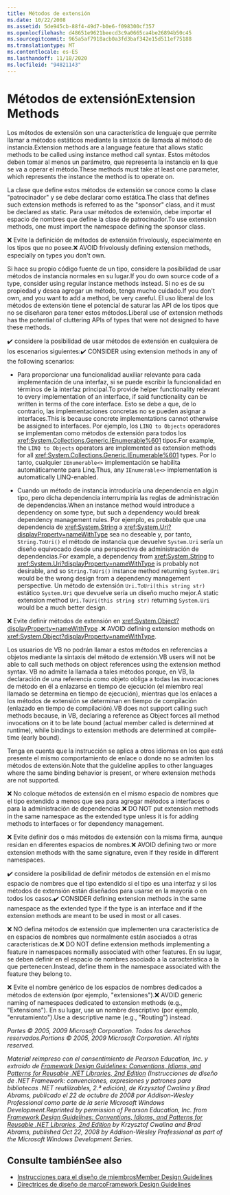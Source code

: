 ```yaml
---
title: Métodos de extensión
ms.date: 10/22/2008
ms.assetid: 5de945cb-88f4-49d7-b0e6-f098300cf357
ms.openlocfilehash: d48651e9621beecd3c9a0665ca4be26894b50c45
ms.sourcegitcommit: 965a5af7918acb0a3fd3baf342e15d511ef75188
ms.translationtype: MT
ms.contentlocale: es-ES
ms.lasthandoff: 11/18/2020
ms.locfileid: "94821143"
---
```

# <a name="extension-methods"></a><span data-ttu-id="a9f14-102">Métodos de extensión</span><span class="sxs-lookup"><span data-stu-id="a9f14-102">Extension Methods</span></span>
<span data-ttu-id="a9f14-103">Los métodos de extensión son una característica de lenguaje que permite llamar a métodos estáticos mediante la sintaxis de llamada al método de instancia.</span><span class="sxs-lookup"><span data-stu-id="a9f14-103">Extension methods are a language feature that allows static methods to be called using instance method call syntax.</span></span> <span data-ttu-id="a9f14-104">Estos métodos deben tomar al menos un parámetro, que representa la instancia en la que se va a operar el método.</span><span class="sxs-lookup"><span data-stu-id="a9f14-104">These methods must take at least one parameter, which represents the instance the method is to operate on.</span></span>

 <span data-ttu-id="a9f14-105">La clase que define estos métodos de extensión se conoce como la clase "patrocinador" y se debe declarar como estática.</span><span class="sxs-lookup"><span data-stu-id="a9f14-105">The class that defines such extension methods is referred to as the "sponsor" class, and it must be declared as static.</span></span> <span data-ttu-id="a9f14-106">Para usar métodos de extensión, debe importar el espacio de nombres que define la clase de patrocinador.</span><span class="sxs-lookup"><span data-stu-id="a9f14-106">To use extension methods, one must import the namespace defining the sponsor class.</span></span>

 <span data-ttu-id="a9f14-107">❌ Evite la definición de métodos de extensión frivolously, especialmente en los tipos que no posee.</span><span class="sxs-lookup"><span data-stu-id="a9f14-107">❌ AVOID frivolously defining extension methods, especially on types you don't own.</span></span>

 <span data-ttu-id="a9f14-108">Si hace su propio código fuente de un tipo, considere la posibilidad de usar métodos de instancia normales en su lugar.</span><span class="sxs-lookup"><span data-stu-id="a9f14-108">If you do own source code of a type, consider using regular instance methods instead.</span></span> <span data-ttu-id="a9f14-109">Si no es de su propiedad y desea agregar un método, tenga mucho cuidado.</span><span class="sxs-lookup"><span data-stu-id="a9f14-109">If you don't own, and you want to add a method, be very careful.</span></span> <span data-ttu-id="a9f14-110">El uso liberal de los métodos de extensión tiene el potencial de saturar las API de los tipos que no se diseñaron para tener estos métodos.</span><span class="sxs-lookup"><span data-stu-id="a9f14-110">Liberal use of extension methods has the potential of cluttering APIs of types that were not designed to have these methods.</span></span>

 <span data-ttu-id="a9f14-111">✔️ considere la posibilidad de usar métodos de extensión en cualquiera de los escenarios siguientes:</span><span class="sxs-lookup"><span data-stu-id="a9f14-111">✔️ CONSIDER using extension methods in any of the following scenarios:</span></span>

- <span data-ttu-id="a9f14-112">Para proporcionar una funcionalidad auxiliar relevante para cada implementación de una interfaz, si se puede escribir la funcionalidad en términos de la interfaz principal.</span><span class="sxs-lookup"><span data-stu-id="a9f14-112">To provide helper functionality relevant to every implementation of an interface, if said functionality can be written in terms of the core interface.</span></span> <span data-ttu-id="a9f14-113">Esto se debe a que, de lo contrario, las implementaciones concretas no se pueden asignar a interfaces.</span><span class="sxs-lookup"><span data-stu-id="a9f14-113">This is because concrete implementations cannot otherwise be assigned to interfaces.</span></span> <span data-ttu-id="a9f14-114">Por ejemplo, los `LINQ to Objects` operadores se implementan como métodos de extensión para todos los <xref:System.Collections.Generic.IEnumerable%601> tipos.</span><span class="sxs-lookup"><span data-stu-id="a9f14-114">For example, the `LINQ to Objects` operators are implemented as extension methods for all <xref:System.Collections.Generic.IEnumerable%601> types.</span></span> <span data-ttu-id="a9f14-115">Por lo tanto, cualquier `IEnumerable<>` implementación se habilita automáticamente para Linq.</span><span class="sxs-lookup"><span data-stu-id="a9f14-115">Thus, any `IEnumerable<>` implementation is automatically LINQ-enabled.</span></span>

- <span data-ttu-id="a9f14-116">Cuando un método de instancia introduciría una dependencia en algún tipo, pero dicha dependencia interrumpiría las reglas de administración de dependencias.</span><span class="sxs-lookup"><span data-stu-id="a9f14-116">When an instance method would introduce a dependency on some type, but such a dependency would break dependency management rules.</span></span> <span data-ttu-id="a9f14-117">Por ejemplo, es probable que una dependencia de <xref:System.String> a <xref:System.Uri?displayProperty=nameWithType> sea no deseable y, por tanto, `String.ToUri()` el método de instancia que devuelve `System.Uri` sería un diseño equivocado desde una perspectiva de administración de dependencias.</span><span class="sxs-lookup"><span data-stu-id="a9f14-117">For example, a dependency from <xref:System.String> to <xref:System.Uri?displayProperty=nameWithType> is probably not desirable, and so `String.ToUri()` instance method returning `System.Uri` would be the wrong design from a dependency management perspective.</span></span> <span data-ttu-id="a9f14-118">Un método de extensión `Uri.ToUri(this string str)` estático `System.Uri` que devuelve sería un diseño mucho mejor.</span><span class="sxs-lookup"><span data-stu-id="a9f14-118">A static extension method `Uri.ToUri(this string str)` returning `System.Uri` would be a much better design.</span></span>

 <span data-ttu-id="a9f14-119">❌ Evite definir métodos de extensión en <xref:System.Object?displayProperty=nameWithType> .</span><span class="sxs-lookup"><span data-stu-id="a9f14-119">❌ AVOID defining extension methods on <xref:System.Object?displayProperty=nameWithType>.</span></span>

 <span data-ttu-id="a9f14-120">Los usuarios de VB no podrán llamar a estos métodos en referencias a objetos mediante la sintaxis del método de extensión.</span><span class="sxs-lookup"><span data-stu-id="a9f14-120">VB users will not be able to call such methods on object references using the extension method syntax.</span></span> <span data-ttu-id="a9f14-121">VB no admite la llamada a tales métodos porque, en VB, la declaración de una referencia como objeto obliga a todas las invocaciones de método en él a enlazarse en tiempo de ejecución (el miembro real llamado se determina en tiempo de ejecución), mientras que los enlaces a los métodos de extensión se determinan en tiempo de compilación (enlazado en tiempo de compilación).</span><span class="sxs-lookup"><span data-stu-id="a9f14-121">VB does not support calling such methods because, in VB, declaring a reference as Object forces all method invocations on it to be late bound (actual member called is determined at runtime), while bindings to extension methods are determined at compile-time (early bound).</span></span>

 <span data-ttu-id="a9f14-122">Tenga en cuenta que la instrucción se aplica a otros idiomas en los que está presente el mismo comportamiento de enlace o donde no se admiten los métodos de extensión.</span><span class="sxs-lookup"><span data-stu-id="a9f14-122">Note that the guideline applies to other languages where the same binding behavior is present, or where extension methods are not supported.</span></span>

 <span data-ttu-id="a9f14-123">❌ No coloque métodos de extensión en el mismo espacio de nombres que el tipo extendido a menos que sea para agregar métodos a interfaces o para la administración de dependencias.</span><span class="sxs-lookup"><span data-stu-id="a9f14-123">❌ DO NOT put extension methods in the same namespace as the extended type unless it is for adding methods to interfaces or for dependency management.</span></span>

 <span data-ttu-id="a9f14-124">❌ Evite definir dos o más métodos de extensión con la misma firma, aunque residan en diferentes espacios de nombres.</span><span class="sxs-lookup"><span data-stu-id="a9f14-124">❌ AVOID defining two or more extension methods with the same signature, even if they reside in different namespaces.</span></span>

 <span data-ttu-id="a9f14-125">✔️ considere la posibilidad de definir métodos de extensión en el mismo espacio de nombres que el tipo extendido si el tipo es una interfaz y si los métodos de extensión están diseñados para usarse en la mayoría o en todos los casos.</span><span class="sxs-lookup"><span data-stu-id="a9f14-125">✔️ CONSIDER defining extension methods in the same namespace as the extended type if the type is an interface and if the extension methods are meant to be used in most or all cases.</span></span>

 <span data-ttu-id="a9f14-126">❌ NO defina métodos de extensión que implementen una característica de en espacios de nombres que normalmente están asociados a otras características de.</span><span class="sxs-lookup"><span data-stu-id="a9f14-126">❌ DO NOT define extension methods implementing a feature in namespaces normally associated with other features.</span></span> <span data-ttu-id="a9f14-127">En su lugar, se deben definir en el espacio de nombres asociado a la característica a la que pertenecen.</span><span class="sxs-lookup"><span data-stu-id="a9f14-127">Instead, define them in the namespace associated with the feature they belong to.</span></span>

 <span data-ttu-id="a9f14-128">❌ Evite el nombre genérico de los espacios de nombres dedicados a métodos de extensión (por ejemplo, "extensiones").</span><span class="sxs-lookup"><span data-stu-id="a9f14-128">❌ AVOID generic naming of namespaces dedicated to extension methods (e.g., "Extensions").</span></span> <span data-ttu-id="a9f14-129">En su lugar, use un nombre descriptivo (por ejemplo, "enrutamiento").</span><span class="sxs-lookup"><span data-stu-id="a9f14-129">Use a descriptive name (e.g., "Routing") instead.</span></span>

 <span data-ttu-id="a9f14-130">*Partes &copy; 2005, 2009 Microsoft Corporation. Todos los derechos reservados.*</span><span class="sxs-lookup"><span data-stu-id="a9f14-130">*Portions &copy; 2005, 2009 Microsoft Corporation. All rights reserved.*</span></span>

 <span data-ttu-id="a9f14-131">*Material reimpreso con el consentimiento de Pearson Education, Inc. y extraído de [Framework Design Guidelines: Conventions, Idioms, and Patterns for Reusable .NET Libraries, 2nd Edition](https://www.informit.com/store/framework-design-guidelines-conventions-idioms-and-9780321545619) (Instrucciones de diseño de .NET Framework: convenciones, expresiones y patrones para bibliotecas .NET reutilizables, 2.ª edición), de Krzysztof Cwalina y Brad Abrams, publicado el 22 de octubre de 2008 por Addison-Wesley Professional como parte de la serie Microsoft Windows Development.*</span><span class="sxs-lookup"><span data-stu-id="a9f14-131">*Reprinted by permission of Pearson Education, Inc. from [Framework Design Guidelines: Conventions, Idioms, and Patterns for Reusable .NET Libraries, 2nd Edition](https://www.informit.com/store/framework-design-guidelines-conventions-idioms-and-9780321545619) by Krzysztof Cwalina and Brad Abrams, published Oct 22, 2008 by Addison-Wesley Professional as part of the Microsoft Windows Development Series.*</span></span>

## <a name="see-also"></a><span data-ttu-id="a9f14-132">Consulte también</span><span class="sxs-lookup"><span data-stu-id="a9f14-132">See also</span></span>

- [<span data-ttu-id="a9f14-133">Instrucciones para el diseño de miembros</span><span class="sxs-lookup"><span data-stu-id="a9f14-133">Member Design Guidelines</span></span>](member.md)
- [<span data-ttu-id="a9f14-134">Directrices de diseño de marco</span><span class="sxs-lookup"><span data-stu-id="a9f14-134">Framework Design Guidelines</span></span>](index.md)
